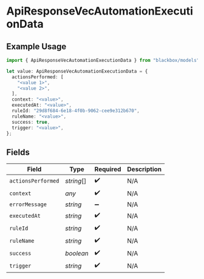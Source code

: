 # ApiResponseVecAutomationExecutionData

## Example Usage

```typescript
import { ApiResponseVecAutomationExecutionData } from "blackbox/models";

let value: ApiResponseVecAutomationExecutionData = {
  actionsPerformed: [
    "<value 1>",
    "<value 2>",
  ],
  context: "<value>",
  executedAt: "<value>",
  ruleId: "29d8f684-6e18-4f0b-9062-cee9e312b670",
  ruleName: "<value>",
  success: true,
  trigger: "<value>",
};
```

## Fields

| Field              | Type               | Required           | Description        |
| ------------------ | ------------------ | ------------------ | ------------------ |
| `actionsPerformed` | *string*[]         | :heavy_check_mark: | N/A                |
| `context`          | *any*              | :heavy_check_mark: | N/A                |
| `errorMessage`     | *string*           | :heavy_minus_sign: | N/A                |
| `executedAt`       | *string*           | :heavy_check_mark: | N/A                |
| `ruleId`           | *string*           | :heavy_check_mark: | N/A                |
| `ruleName`         | *string*           | :heavy_check_mark: | N/A                |
| `success`          | *boolean*          | :heavy_check_mark: | N/A                |
| `trigger`          | *string*           | :heavy_check_mark: | N/A                |